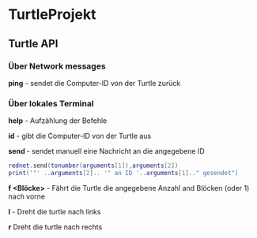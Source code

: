 # TurtleProjekt

## Turtle API

### Über Network messages

**ping** - sendet die Computer-ID von der Turtle zurück

### Über lokales Terminal

**help** - Aufzählung der Befehle

**id** - gibt die Computer-ID von der Turtle aus

**send <ID> <message>** - sendet manuell eine Nachricht an die angegebene ID
```lua
rednet.send(tonumber(arguments[1]),arguments[2])
print('"' ..arguments[2].. '" an ID '..arguments[1].." gesendet")  
```
**f <Blöcke>** - Fährt die Turtle die angegebene Anzahl and Blöcken (oder 1) nach vorne

**l** - Dreht die turtle nach links

**r** Dreht die turtle nach rechts

